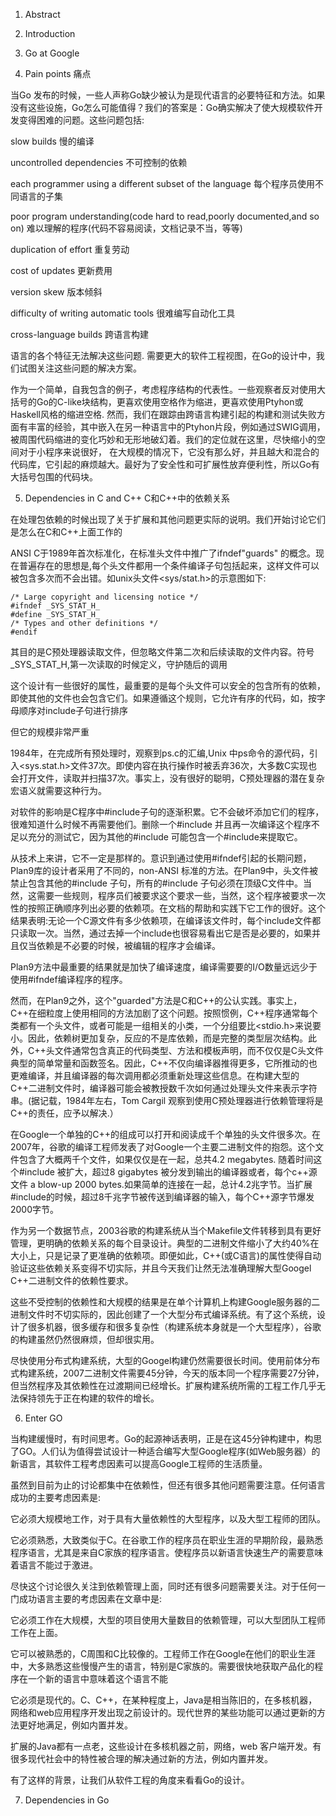 1. Abstract

2. Introduction

3. Go at Google

4. Pain points 痛点

当Go 发布的时候，一些人声称Go缺少被认为是现代语言的必要特征和方法。如果没有这些设施，Go怎么可能值得？我们的答案是：Go确实解决了使大规模软件开发变得困难的问题。这些问题包括:

slow builds 慢的编译
  
uncontrolled dependencies 不可控制的依赖
  
each programmer using a different subset of the language  每个程序员使用不同语言的子集

poor program understanding(code hard to read,poorly documented,and so on) 难以理解的程序(代码不容易阅读，文档记录不当，等等)

duplication of effort 重复劳动

cost of updates 更新费用

version skew 版本倾斜

difficulty of writing automatic tools 很难编写自动化工具

cross-language builds 跨语言构建

语言的各个特征无法解决这些问题. 需要更大的软件工程视图，在Go的设计中，我们试图关注这些问题的解决方案。

作为一个简单，自我包含的例子，考虑程序结构的代表性。一些观察者反对使用大括号的Go的C-like块结构，更喜欢使用空格作为缩进，更喜欢使用Ptyhon或Haskell风格的缩进空格. 然而，我们在跟踪由跨语言构建引起的构建和测试失败方面有丰富的经验，其中嵌入在另一种语言中的Ptyhon片段，例如通过SWIG调用，被周围代码缩进的变化巧妙和无形地破幻着。我们的定位就在这里，尽快缩小的空间对于小程序来说很好， 在大规模的情况下，它没有那么好，并且越大和混合的代码库，它引起的麻烦越大。最好为了安全性和可扩展性放弃便利性，所以Go有大括号包围的代码块。

5. Dependencies in C and C++ C和C++中的依赖关系

在处理包依赖的时候出现了关于扩展和其他问题更实际的说明。我们开始讨论它们是怎么在C和C++上面工作的

ANSI C于1989年首次标准化，在标准头文件中推广了ifndef"guards" 的概念。现在普遍存在的思想是,每个头文件都用一个条件编译子句包括起来，这样文件可以被包含多次而不会出错。如unix头文件<sys/stat.h>的示意图如下:

```
/* Large copyright and licensing notice */
#ifndef _SYS_STAT_H_
#define _SYS_STAT_H_
/* Types and other definitions */
#endif
```
其目的是C预处理器读取文件，但忽略文件第二次和后续读取的文件内容。符号_SYS_STAT_H,第一次读取的时候定义，守护随后的调用

这个设计有一些很好的属性，最重要的是每个头文件可以安全的包含所有的依赖，即使其他的文件也会包含它们。如果遵循这个规则，它允许有序的代码，如，按字母顺序对include子句进行排序

但它的规模非常严重

1984年，在完成所有预处理时，观察到ps.c的汇编,Unix 中ps命令的源代码，引入<sys.stat.h>文件37次。即使内容在执行操作时被丢弃36次，大多数C实现也会打开文件，读取并扫描37次。事实上，没有很好的聪明，C预处理器的潜在复杂宏语义就需要这种行为。

对软件的影响是C程序中#include子句的逐渐积累。它不会破坏添加它们的程序，很难知道什么时候不再需要他们。删除一个#include 并且再一次编译这个程序不足以充分的测试它，因为其他的#include 可能包含一个#include来提取它。

从技术上来讲，它不一定是那样的。意识到通过使用#ifndef引起的长期问题，Plan9库的设计者采用了不同的，non-ANSI 标准的方法。在Plan9中，头文件被禁止包含其他的#include 子句，所有的#include 子句必须在顶级C文件中。当然，这需要一些规则，程序员们被要求这个要求一些，当然，这个程序被要求一次性的按照正确顺序列出必要的依赖项。在文档的帮助和实践下它工作的很好。这个结果表明:无论一个C源文件有多少依赖项，在编译该文件时，每个include文件都只读取一次。当然，通过去掉一个include也很容易看出它是否是必要的，如果并且仅当依赖是不必要的时候，被编辑的程序才会编译。


Plan9方法中最重要的结果就是加快了编译速度，编译需要要的I/O数量远远少于使用#ifndef编译程序的程序。

然而，在Plan9之外，这个"guarded"方法是C和C++的公认实践。事实上，C++在细粒度上使用相同的方法加剧了这个问题。按照惯例，C++程序通常每个类都有一个头文件，或者可能是一组相关的小类，一个分组要比<stdio.h>来说要小。因此，依赖树更加复杂，反应的不是库依赖，而是完整的类型层次结构。此外，C++头文件通常包含真正的代码类型、方法和模板声明，而不仅仅是C头文件典型的简单常量和函数签名。因此，C++不仅向编译器推得更多，它所推动的也更难编译，并且编译器的每次调用都必须重新处理这些信息。在构建大型的C++二进制文件时，编译器可能会被教授数千次如何通过处理头文件<string>来表示字符串。(据记载，1984年左右，Tom Cargil 观察到使用C预处理器进行依赖管理将是C++的责任，应予以解决.）

在Google一个单独的C++的组成可以打开和阅读成千个单独的头文件很多次。在2007年，谷歌的编译工程师发表了对Google一个主要二进制文件的抱怨。这个文件包含了大概两千个文件，如果仅仅是在一起，总共4.2 megabytes. 随着时间这个#include 被扩大，超过8 gigabytes 被分发到输出的编译器或者，每个c++源文件 a blow-up 2000 bytes.如果简单的连接在一起，总计4.2兆字节。当扩展#include的时候，超过8千兆字节被传送到编译器的输入，每个C++源字节爆发2000字节。

作为另一个数据节点，2003谷歌的构建系统从当个Makefile文件转移到具有更好管理，更明确的依赖关系的每个目录设计。典型的二进制文件缩小了大约40%在大小上，只是记录了更准确的依赖项。即便如此，C++(或C语言)的属性使得自动验证这些依赖关系变得不切实际，并且今天我们让然无法准确理解大型Googel C++二进制文件的依赖性要求。

这些不受控制的依赖性和大规模的结果是在单个计算机上构建Google服务器的二进制文件时不切实际的，因此创建了一个大型分布式编译系统。有了这个系统，设计了很多机器，很多缓存和很多复杂性（构建系统本身就是一个大型程序），谷歌的构建虽然仍然很麻烦，但却很实用。

尽快使用分布式构建系统，大型的Googel构建仍然需要很长时间。使用前体分布式构建系统，2007二进制文件需要45分钟，今天的版本同一个程序需要27分钟，但当然程序及其依赖性在过渡期间已经增长。扩展构建系统所需的工程工作几乎无法保持领先于正在构建的软件的增长。


6. Enter GO

当构建缓慢时，有时间思考。Go的起源神话表明，正是在这45分钟构建中，构思了GO。人们认为值得尝试设计一种适合编写大型Google程序(如Web服务器）的新语言，其软件工程考虑因素可以提高Google工程师的生活质量。

虽然到目前为止的讨论都集中在依赖性，但还有很多其他问题需要注意。任何语言成功的主要考虑因素是:


它必须大规模地工作，对于具有大量依赖性的大型程序，以及大型工程师的团队。

它必须熟悉，大致类似于C。在谷歌工作的程序员在职业生涯的早期阶段，最熟悉程序语言，尤其是来自C家族的程序语言。使程序员以新语言快速生产的需要意味着语言不能过于激进。


尽快这个讨论很久关注到依赖管理上面，同时还有很多问题需要关注。对于任何一门成功语言主要的考虑因素在文章中是:

它必须工作在大规模，大型的项目使用大量数目的依赖管理，可以大型团队工程师工作在上面。

它可以被熟悉的，C周围和C比较像的。工程师工作在Google在他们的职业生涯中，大多熟悉这些慢慢产生的语言，特别是C家族的。需要很快地获取产品化的程序在一个新的语言中意味着这个语言不能

它必须是现代的。C、C++，在某种程度上，Java是相当陈旧的，在多核机器，网络和web应用程序开发出现之前设计的。现代世界的某些功能可以通过更新的方法更好地满足，例如内置并发。

扩展的Java都有一点老，这些设计在多核机器之前，网络，web 客户端开发。有很多现代社会中的特性被合理的解决通过新的方法，例如内置并发。

有了这样的背景，让我们从软件工程的角度来看看Go的设计。

7. Dependencies in Go



































